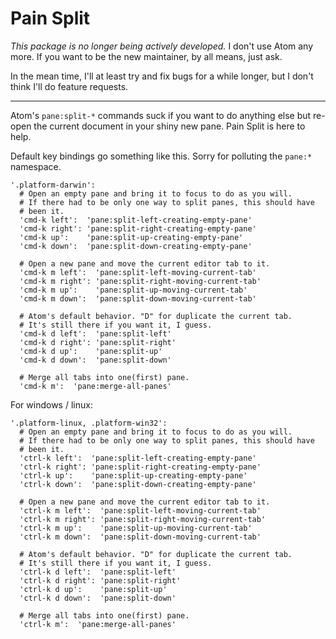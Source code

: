 # Pain Split

*This package is no longer being actively developed.* I don't use Atom any more. If you want to be the new maintainer, by all means, just ask.

In the mean time, I'll at least try and fix bugs for a while longer, but I don't think I'll do feature requests.

---

Atom's `pane:split-*` commands suck if you want to do anything else but re-open
the current document in your shiny new pane. Pain Split is here to help.

Default key bindings go something like this. Sorry for polluting the `pane:*`
namespace.

    '.platform-darwin':
      # Open an empty pane and bring it to focus to do as you will.
      # If there had to be only one way to split panes, this should have
      # been it.
      'cmd-k left':  'pane:split-left-creating-empty-pane'
      'cmd-k right': 'pane:split-right-creating-empty-pane'
      'cmd-k up':    'pane:split-up-creating-empty-pane'
      'cmd-k down':  'pane:split-down-creating-empty-pane'
      
      # Open a new pane and move the current editor tab to it.
      'cmd-k m left':  'pane:split-left-moving-current-tab'
      'cmd-k m right': 'pane:split-right-moving-current-tab'
      'cmd-k m up':    'pane:split-up-moving-current-tab'
      'cmd-k m down':  'pane:split-down-moving-current-tab'
      
      # Atom's default behavior. "D" for duplicate the current tab.
      # It's still there if you want it, I guess.
      'cmd-k d left':  'pane:split-left'
      'cmd-k d right': 'pane:split-right'
      'cmd-k d up':    'pane:split-up'
      'cmd-k d down':  'pane:split-down'
      
      # Merge all tabs into one(first) pane.
      'cmd-k m':  'pane:merge-all-panes'

For windows / linux:

```
'.platform-linux, .platform-win32':
  # Open an empty pane and bring it to focus to do as you will.
  # If there had to be only one way to split panes, this should have
  # been it.
  'ctrl-k left':  'pane:split-left-creating-empty-pane'
  'ctrl-k right': 'pane:split-right-creating-empty-pane'
  'ctrl-k up':    'pane:split-up-creating-empty-pane'
  'ctrl-k down':  'pane:split-down-creating-empty-pane'

  # Open a new pane and move the current editor tab to it.
  'ctrl-k m left':  'pane:split-left-moving-current-tab'
  'ctrl-k m right': 'pane:split-right-moving-current-tab'
  'ctrl-k m up':    'pane:split-up-moving-current-tab'
  'ctrl-k m down':  'pane:split-down-moving-current-tab'

  # Atom's default behavior. "D" for duplicate the current tab.
  # It's still there if you want it, I guess.
  'ctrl-k d left':  'pane:split-left'
  'ctrl-k d right': 'pane:split-right'
  'ctrl-k d up':    'pane:split-up'
  'ctrl-k d down':  'pane:split-down'

  # Merge all tabs into one(first) pane.
  'ctrl-k m':  'pane:merge-all-panes'
```
